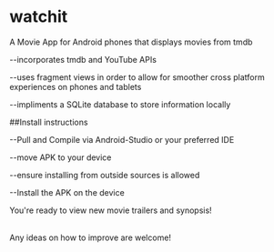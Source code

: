 # watchit
A Movie App for Android phones that displays movies from tmdb

--incorporates tmdb and YouTube APIs

--uses fragment views in order to allow for smoother cross platform experiences on phones and tablets

--impliments a SQLite database to store information locally

##Install instructions

--Pull and Compile via Android-Studio or your preferred IDE

--move APK to your device

--ensure installing from outside sources is allowed

--Install the APK on the device

You're ready to view new movie trailers and synopsis!
</br></br>

Any ideas on how to improve are welcome!
